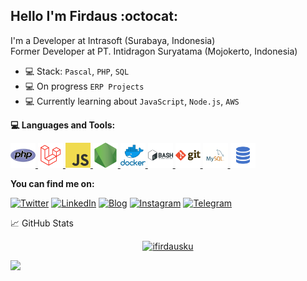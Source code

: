 ## Hello I'm Firdaus :octocat:
I'm a Developer at Intrasoft (Surabaya, Indonesia)  
Former Developer at PT. Intidragon Suryatama (Mojokerto, Indonesia)

- 💻 Stack: `Pascal`, `PHP`, `SQL`
- 💻 On progress `ERP Projects`
- 💻 Currently learning about `JavaScript`, `Node.js`, `AWS`

**💻 Languages and Tools:**

<a href="#">
<code><img height="40" src="https://raw.githubusercontent.com/github/explore/80688e429a7d4ef2fca1e82350fe8e3517d3494d/topics/php/php.png"></code>
<code><img height="40" src="https://raw.githubusercontent.com/github/explore/56a826d05cf762b2b50ecbe7d492a839b04f3fbf/topics/laravel/laravel.png"></code>
<code><img height="40" src="https://raw.githubusercontent.com/github/explore/80688e429a7d4ef2fca1e82350fe8e3517d3494d/topics/javascript/javascript.png"></code>
<code><img height="40" src="https://raw.githubusercontent.com/github/explore/80688e429a7d4ef2fca1e82350fe8e3517d3494d/topics/nodejs/nodejs.png"></code>
<code><img height="40" src="https://raw.githubusercontent.com/github/explore/80688e429a7d4ef2fca1e82350fe8e3517d3494d/topics/docker/docker.png"></code>
<code><img height="40" src="https://raw.githubusercontent.com/github/explore/80688e429a7d4ef2fca1e82350fe8e3517d3494d/topics/bash/bash.png"></code>
<code><img height="40" src="https://raw.githubusercontent.com/github/explore/80688e429a7d4ef2fca1e82350fe8e3517d3494d/topics/git/git.png"></code>
<code><img height="40" src="https://raw.githubusercontent.com/github/explore/80688e429a7d4ef2fca1e82350fe8e3517d3494d/topics/mysql/mysql.png"></code>
<code><img height="40" src="https://raw.githubusercontent.com/github/explore/80688e429a7d4ef2fca1e82350fe8e3517d3494d/topics/sql/sql.png"></code>
</a>

**You can find me on:**

[![Twitter](https://img.shields.io/static/v1?label=Twitter&message=%20&logo=twitter&style=for-the-badge&logoColor=white)](https://twitter.com/ifirdausku)
[![LinkedIn](https://img.shields.io/static/v1?label=LinkedIn&message=%20&logo=linkedIn&style=for-the-badge&logoColor=white)](https://www.linkedin.com/in/ifirdausku/)
[![Blog](https://img.shields.io/static/v1?label=Blog&message=%20&logo=PHP&style=for-the-badge&logoColor=white)](https://ifirdausku.blogspot.com)
[![Instagram](https://img.shields.io/static/v1?label=Instagram&message=%20&logo=Instagram&style=for-the-badge&logoColor=white)](https://www.instagram.com/ifirdausku/)
[![Telegram](https://img.shields.io/static/v1?label=Telegram&message=%20&logo=Telegram&style=for-the-badge&logoColor=white)](https://t.me/ifirdausku)


📈 GitHub Stats
<p align="center">
<a href="https://github.com/ifirdausku?tab=repositories"><img src="https://github-profile-trophy.vercel.app/?username=ifirdausku&theme=discord&column=8&margin-w=15&margin-h=15" alt="ifirdausku"></a>
</p>

![](https://visitor-badge.glitch.me/badge?page_id=ifirdausku)
